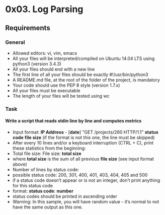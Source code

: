 # 0x03. Log Parsing

## Requirements

### General

* Allowed editors: vi, vim, emacs
* All your files will be interpreted/compiled on Ubuntu 14.04 LTS using python3 (version 3.4.3)
* All your files should end with a new line
* The first line of all your files should be exactly #!/usr/bin/python3
* A README.md file, at the root of the folder of the project, is mandatory
* Your code should use the PEP 8 style (version 1.7.x)
* All your files must be executable
* The length of your files will be tested using wc

### Task

#### Write a script that reads stdin line by line and computes metrics

* Input format: **IP Address** - [**date**] "GET /projects/260 HTTP/1.1" **status code** **file size** (if the format is not this one, the line must be skipped)
* After every 10 lines and/or a keyboard interruption (CTRL + C), print these statistics from the beginning:
* Total file size: File size: **total size**
* where **total size** is the sum of all previous **file size** (see input format above)
* Number of lines by status code:
* possible status code: 200, 301, 400, 401, 403, 404, 405 and 500
* if a status code doesn’t appear or is not an integer, don’t print anything for this status code
* format: **status code**: **number**
* status codes should be printed in ascending order
* Warning: In this sample, you will have random value - it’s normal to not have the same output as this one.
